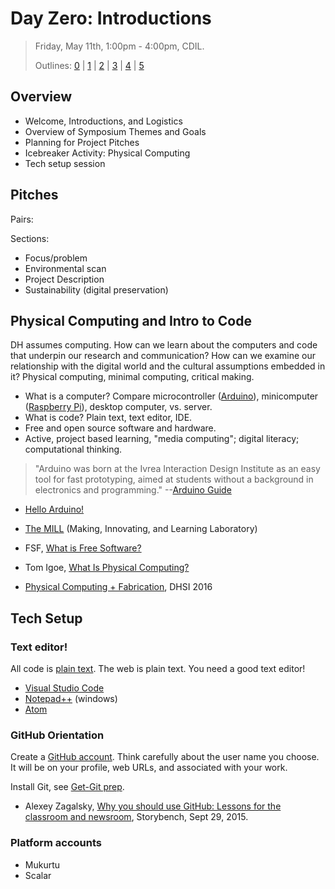 # Day Zero: Introductions

> Friday, May 11th, 1:00pm - 4:00pm, CDIL.
> 
> Outlines: [0](day-0.md) | [1](day-1.md) | [2](day-2.md) | [3](day-3.md) | [4](day-4.md) | [5](day-5.md)

## Overview 

- Welcome, Introductions, and Logistics
- Overview of Symposium Themes and Goals
- Planning for Project Pitches
- Icebreaker Activity: Physical Computing
- Tech setup session

## Pitches

Pairs: 

Sections: 

- Focus/problem
- Environmental scan
- Project Description
- Sustainability (digital preservation)

## Physical Computing and Intro to Code

DH assumes computing. How can we learn about the computers and code that underpin our research and communication?
How can we examine our relationship with the digital world and the cultural assumptions embedded in it?
Physical computing, minimal computing, critical making.

- What is a computer? Compare microcontroller ([Arduino](https://www.arduino.cc/)), minicomputer ([Raspberry Pi](https://www.raspberrypi.org/)), desktop computer, vs. server.
- What is code? Plain text, text editor, IDE.
- Free and open source software and hardware.
- Active, project based learning, "media computing"; digital literacy; computational thinking.

> "Arduino was born at the Ivrea Interaction Design Institute as an easy tool for fast prototyping, aimed at students without a background in electronics and programming." --[Arduino Guide](https://www.arduino.cc/en/Guide/Introduction)

- [Hello Arduino!](https://evanwill.github.io/hello-arduino/)

- [The MILL](https://mill.lib.uidaho.edu/) (Making, Innovating, and Learning Laboratory)
- FSF, [What is Free Software?](https://www.gnu.org/philosophy/free-sw.en.html)
- Tom Igoe, [What Is Physical Computing?](https://www.tigoe.com/blog/what-is-physical-computing/)
- [Physical Computing + Fabrication](https://github.com/uvicmakerlab/dhsi2016/blob/master/index.md), DHSI 2016

## Tech Setup 

### Text editor!

All code is [plain text](https://en.wikipedia.org/wiki/Plain_text).
The web is plain text.
You need a good text editor!

- [Visual Studio Code](https://code.visualstudio.com/)
- [Notepad++](https://notepad-plus-plus.org/) (windows)
- [Atom](https://atom.io/)

### GitHub Orientation

Create a [GitHub account](https://github.com/join).
Think carefully about the user name you choose. 
It will be on your profile, web URLs, and associated with your work.

Install Git, see [Get-Git prep](https://evanwill.github.io/get-git/0-prep.html).

- Alexey Zagalsky, [Why you should use GitHub: Lessons for the classroom and newsroom](http://www.storybench.org/use-github-lessons-classroom-newsroom/), Storybench, Sept 29, 2015.

### Platform accounts

- Mukurtu
- Scalar
